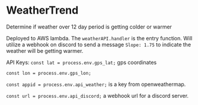 # WeatherTrend
Determine if weather over 12 day period is getting colder or warmer

Deployed to AWS lambda. The `weatherAPI.handler` is the entry function.
Will utilize a webhook on discord to send a message `Slope: 1.75` to indicate the weather will be getting warmer.

API Keys:
`const lat = process.env.gps_lat;` gps coordinates

`const lon = process.env.gps_lon;`

`const appid = process.env.api_weather;` is a key from openweathermap.

`const url = process.env.api_discord;` a webhook url for a discord server.
